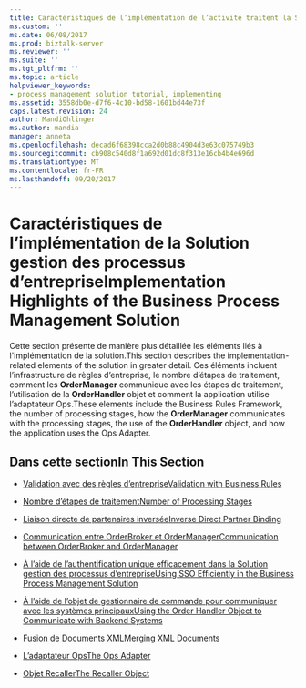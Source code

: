 ```yaml
---
title: Caractéristiques de l’implémentation de l’activité traitent la Solution de gestion | Documents Microsoft
ms.custom: ''
ms.date: 06/08/2017
ms.prod: biztalk-server
ms.reviewer: ''
ms.suite: ''
ms.tgt_pltfrm: ''
ms.topic: article
helpviewer_keywords:
- process management solution tutorial, implementing
ms.assetid: 3558db0e-d7f6-4c10-bd58-1601bd44e73f
caps.latest.revision: 24
author: MandiOhlinger
ms.author: mandia
manager: anneta
ms.openlocfilehash: decad6f68398cca2d0b88c4904d3e63c075749b3
ms.sourcegitcommit: cb908c540d8f1a692d01dc8f313e16cb4b4e696d
ms.translationtype: MT
ms.contentlocale: fr-FR
ms.lasthandoff: 09/20/2017
---
```

# <a name="implementation-highlights-of-the-business-process-management-solution"></a><span data-ttu-id="21c76-102">Caractéristiques de l’implémentation de la Solution gestion des processus d’entreprise</span><span class="sxs-lookup"><span data-stu-id="21c76-102">Implementation Highlights of the Business Process Management Solution</span></span>
<span data-ttu-id="21c76-103">Cette section présente de manière plus détaillée les éléments liés à l'implémentation de la solution.</span><span class="sxs-lookup"><span data-stu-id="21c76-103">This section describes the implementation-related elements of the solution in greater detail.</span></span> <span data-ttu-id="21c76-104">Ces éléments incluent l’infrastructure de règles d’entreprise, le nombre d’étapes de traitement, comment les **OrderManager** communique avec les étapes de traitement, l’utilisation de la **OrderHandler** objet et comment la application utilise l’adaptateur Ops.</span><span class="sxs-lookup"><span data-stu-id="21c76-104">These elements include the Business Rules Framework, the number of processing stages, how the **OrderManager** communicates with the processing stages, the use of the **OrderHandler** object, and how the application uses the Ops Adapter.</span></span>  
  
## <a name="in-this-section"></a><span data-ttu-id="21c76-105">Dans cette section</span><span class="sxs-lookup"><span data-stu-id="21c76-105">In This Section</span></span>  
  
-   [<span data-ttu-id="21c76-106">Validation avec des règles d’entreprise</span><span class="sxs-lookup"><span data-stu-id="21c76-106">Validation with Business Rules</span></span>](../core/validation-with-business-rules.md)  
  
-   [<span data-ttu-id="21c76-107">Nombre d’étapes de traitement</span><span class="sxs-lookup"><span data-stu-id="21c76-107">Number of Processing Stages</span></span>](../core/number-of-processing-stages.md)  
  
-   [<span data-ttu-id="21c76-108">Liaison directe de partenaires inversée</span><span class="sxs-lookup"><span data-stu-id="21c76-108">Inverse Direct Partner Binding</span></span>](../core/inverse-direct-partner-binding.md)  
  
-   [<span data-ttu-id="21c76-109">Communication entre OrderBroker et OrderManager</span><span class="sxs-lookup"><span data-stu-id="21c76-109">Communication between OrderBroker and OrderManager</span></span>](../core/communication-between-orderbroker-and-ordermanager.md)  
  
-   [<span data-ttu-id="21c76-110">À l’aide de l’authentification unique efficacement dans la Solution gestion des processus d’entreprise</span><span class="sxs-lookup"><span data-stu-id="21c76-110">Using SSO Efficiently in the Business Process Management Solution</span></span>](../core/using-sso-efficiently-in-the-business-process-management-solution.md)  
  
-   [<span data-ttu-id="21c76-111">À l’aide de l’objet de gestionnaire de commande pour communiquer avec les systèmes principaux</span><span class="sxs-lookup"><span data-stu-id="21c76-111">Using the Order Handler Object to Communicate with Backend Systems</span></span>](../core/using-the-order-handler-object-to-communicate-with-backend-systems.md)  
  
-   [<span data-ttu-id="21c76-112">Fusion de Documents XML</span><span class="sxs-lookup"><span data-stu-id="21c76-112">Merging XML Documents</span></span>](../core/merging-xml-documents.md)  
  
-   [<span data-ttu-id="21c76-113">L’adaptateur Ops</span><span class="sxs-lookup"><span data-stu-id="21c76-113">The Ops Adapter</span></span>](../core/the-ops-adapter.md)  
  
-   [<span data-ttu-id="21c76-114">Objet Recaller</span><span class="sxs-lookup"><span data-stu-id="21c76-114">The Recaller Object</span></span>](../core/the-recaller-object.md)